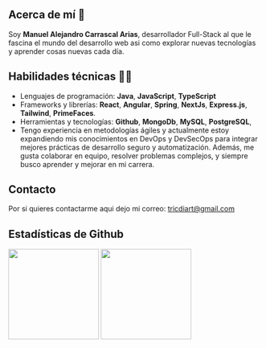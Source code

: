 ## Acerca de mí 🖖
Soy **Manuel Alejandro Carrascal Arias**, desarrollador Full-Stack al que le fascina el mundo del desarrollo web asi como explorar nuevas tecnologías y aprender cosas nuevas cada día.

## Habilidades técnicas 👨‍💻
- Lenguajes de programación: **Java**, **JavaScript**, **TypeScript**
- Frameworks y librerías: **React**, **Angular**, **Spring**, **NextJs**, **Express.js**, **Tailwind**, **PrimeFaces**.
- Herramientas y tecnologías: **Github**, **MongoDb**, **MySQL**, **PostgreSQL**,
- Tengo experiencia en metodologías ágiles y actualmente estoy expandiendo mis conocimientos en DevOps y DevSecOps para integrar mejores prácticas de desarrollo seguro y automatización.
  Además, me gusta colaborar en equipo, resolver problemas complejos, y siempre busco aprender y mejorar en mi carrera.
## Contacto
 Por si quieres contactarme aqui dejo mi correo: tricdiart@gmail.com

## Estadísticas de Github
<div>
  <img src="https://github-readme-stats.vercel.app/api/top-langs/?username=ManuelCarrascal&theme=radical&layout=compact" style="height: 180px;"/>
  <img src="https://github-readme-stats.vercel.app/api?username=ManuelCarrascal&show_icons=true&theme=radical" style="height: 180px;"/>
</div>
